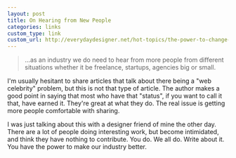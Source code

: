 ```yaml
---
layout: post
title: On Hearing from New People
categories: links
custom_type: link
custom_url: http://everydaydesigner.net/hot-topics/the-power-to-change-is-in-your-hands
---
```

>…as an industry we do need to hear from more people from different situations whether it be freelance, startups, agencies big or small.

I'm usually hesitant to share articles that talk about there being a "web celebrity" problem, but this is not that type of article. The author makes a good point in saying that most who have that "status", if you want to call it that, have earned it. They're great at what they do. The real issue is getting more people comfortable with sharing.

I was just talking about this with a designer friend of mine the other day. There are a lot of people doing interesting work, but become intimidated, and think they have nothing to contribute. You do. We all do. Write about it. You have the power to make our industry better.